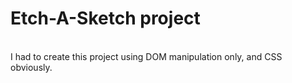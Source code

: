 # Etch-A-Sketch project <br>
<br>
I had to create this project using DOM manipulation only, and CSS obviously.